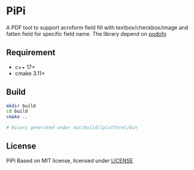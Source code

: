 # PiPi

A PDF tool to support acroform field fill with textbox/checkbox/image and fatten field for specific field name. The library depend on [podofo](https://github.com/podofo/podofo)

## Requirement

- c++ 17+
- cmake 3.11+

## Build

```bash
mkdir build
cd build
cmake ..

# Binary generated under out/build/[platform]/bin
```

## License

PiPi Based on MIT license, licensed under [LICENSE](LICENSE)
